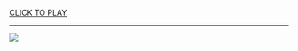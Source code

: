 
<a href="https://premium76.site?title=hunger_games_ballad_of_songbirds_and_snakes_reviews&ref=12M">CLICK TO PLAY</a></h3>
<hr>

<a href="https://premium76.site?title=hunger_games_ballad_of_songbirds_and_snakes_reviews&ref=12M"><img src="https://clearcache.store/games.png"></a>


